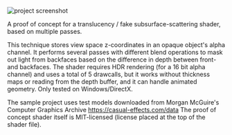 ![project screenshot](https://i.imgur.com/qKVKUfo.jpg)

A proof of concept for a translucency / fake subsurface-scattering shader, based on multiple passes.

This technique stores view space z-coordinates in an opaque object's alpha channel. It performs several passes with different blend operations to mask out light from backfaces based on the difference in depth between front- and backfaces.
The shader requires HDR rendering (for a 16 bit alpha channel) and uses a total of 5 drawcalls, but it works without thickness maps or reading from the depth buffer, and it can handle animated geometry.
Only tested on Windows/DirectX.

The sample project uses test models downloaded from Morgan McGuire's Computer Graphics Archive https://casual-effects.com/data
The proof of concept shader itself is MIT-licensed (license placed at the top of the shader file).


